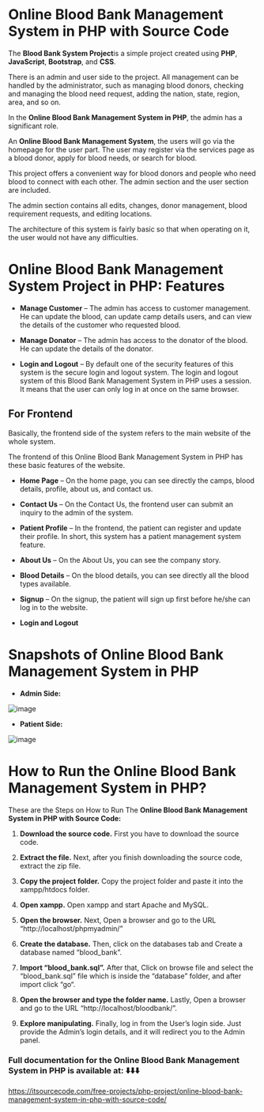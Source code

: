 # Online Blood Bank Management System in PHP with Source Code
The **Blood Bank System Project**is a simple project created using **PHP**, **JavaScript**, **Bootstrap**, and **CSS**.

There is an admin and user side to the project. All management can be handled by the administrator, such as managing blood donors, checking and managing the blood need request, adding the nation, state, region, area, and so on.

In the **Online Blood Bank Management System in PHP**, the admin has a significant role.

An **Online Blood Bank Management System**, the users will go via the homepage for the user part. The user may register via the services page as a blood donor, apply for blood needs, or search for blood.

This project offers a convenient way for blood donors and people who need blood to connect with each other. The admin section and the user section are included.

The admin section contains all edits, changes, donor management, blood requirement requests, and editing locations.

The architecture of this system is fairly basic so that when operating on it, the user would not have any difficulties.

# Online Blood Bank Management System Project in PHP: Features

* **Manage Customer** – The admin has access to customer management. He can update the blood, can update camp details users, and can view the details of the customer who requested blood.

* **Manage Donator** – The admin has access to the donator of the blood. He can update the details of the donator.

* **Login and Logout** – By default one of the security features of this system is the secure login and logout system. The login and logout system of this Blood Bank Management System in PHP uses a session. It means that the user can only log in at once on the same browser.

## For Frontend
Basically, the frontend side of the system refers to the main website of the whole system.

The frontend of this Online Blood Bank Management System in PHP has these basic features of the website.

* **Home Page** – On the home page, you can see directly the camps, blood details, profile, about us, and contact us.

* **Contact Us** – On the Contact Us, the frontend user can submit an inquiry to the admin of the system.

* **Patient Profile** – In the frontend, the patient can register and update their profile. In short, this system has a patient management system feature.

* **About Us** – On the About Us, you can see the company story.

* **Blood Details** – On the blood details, you can see directly all the blood types available.

* **Signup** – On the signup, the patient will sign up first before he/she can log in to the website.

* **Login and Logout**

# Snapshots of Online Blood Bank Management System in PHP
* **Admin Side:**

![image](https://github.com/user-attachments/assets/7a08fa94-c576-4ec4-b587-963659a69f5d)

* **Patient Side:**

![image](https://github.com/user-attachments/assets/080cd478-97b5-4bc6-bf60-18567de49d07)

# How to Run the Online Blood Bank Management System in PHP?
These are the Steps on How to Run The **Online Blood Bank Management System in PHP with Source Code:**

1. **Download the source code.**
First you have to download the source code.

2. **Extract the file.**
Next, after you finish downloading the source code, extract the zip file.

3. **Copy the project folder.**
Copy the project folder and paste it into the xampp/htdocs folder.

4. **Open xampp.**
Open xampp and start Apache and MySQL.

5. **Open the browser.**
Next, Open a browser and go to the URL “http://localhost/phpmyadmin/”

6. **Create the database.**
Then, click on the databases tab and Create a database named “blood_bank”.

7. **Import “blood_bank.sql”.**
After that, Click on browse file and select the “blood_bank.sql” file which is inside the “database” folder, and after import click “go“.

8. **Open the browser and type the folder name.**
Lastly, Open a browser and go to the URL “http://localhost/bloodbank/”.

9. **Explore manipulating.**
Finally, log in from the User’s login side. Just provide the Admin’s login details, and it will redirect you to the Admin panel.


### Full documentation for the Online Blood Bank Management System in PHP is available at:  ⬇️⬇️⬇️
https://itsourcecode.com/free-projects/php-project/online-blood-bank-management-system-in-php-with-source-code/
